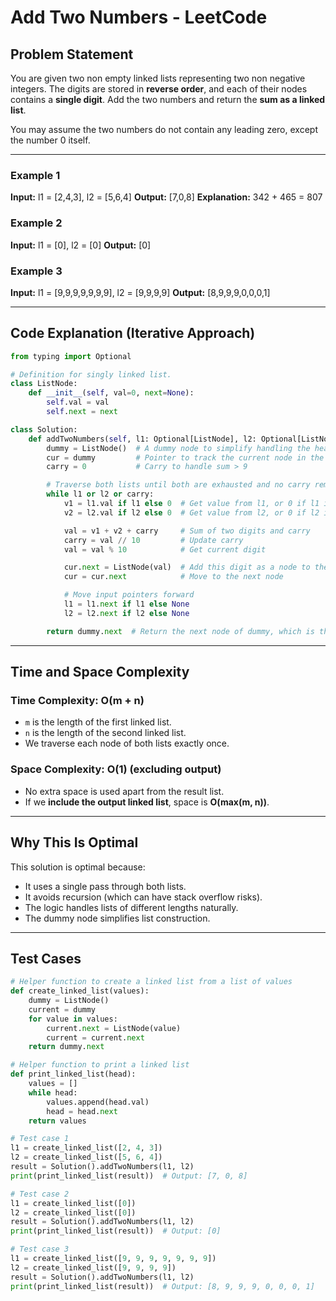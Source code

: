 # Add Two Numbers - LeetCode

## Problem Statement

You are given two non empty linked lists representing two non negative integers. The digits are stored in **reverse order**, and each of their nodes contains a **single digit**. Add the two numbers and return the **sum as a linked list**.

You may assume the two numbers do not contain any leading zero, except the number 0 itself.

---

### Example 1

**Input:**
l1 = \[2,4,3], l2 = \[5,6,4]
**Output:** \[7,0,8]
**Explanation:** 342 + 465 = 807

### Example 2

**Input:** l1 = \[0], l2 = \[0]
**Output:** \[0]

### Example 3

**Input:** l1 = \[9,9,9,9,9,9,9], l2 = \[9,9,9,9]
**Output:** \[8,9,9,9,0,0,0,1]

---

## Code Explanation (Iterative Approach)

```python
from typing import Optional

# Definition for singly linked list.
class ListNode:
    def __init__(self, val=0, next=None):
        self.val = val
        self.next = next

class Solution:
    def addTwoNumbers(self, l1: Optional[ListNode], l2: Optional[ListNode]) -> Optional[ListNode]:
        dummy = ListNode()  # A dummy node to simplify handling the head of the result list
        cur = dummy         # Pointer to track the current node in the result list
        carry = 0           # Carry to handle sum > 9

        # Traverse both lists until both are exhausted and no carry remains
        while l1 or l2 or carry:
            v1 = l1.val if l1 else 0  # Get value from l1, or 0 if l1 is exhausted
            v2 = l2.val if l2 else 0  # Get value from l2, or 0 if l2 is exhausted

            val = v1 + v2 + carry     # Sum of two digits and carry
            carry = val // 10         # Update carry
            val = val % 10            # Get current digit

            cur.next = ListNode(val)  # Add this digit as a node to the result list
            cur = cur.next            # Move to the next node

            # Move input pointers forward
            l1 = l1.next if l1 else None
            l2 = l2.next if l2 else None

        return dummy.next  # Return the next node of dummy, which is the actual head
```

---

## Time and Space Complexity

### Time Complexity: **O(m + n)**

* `m` is the length of the first linked list.
* `n` is the length of the second linked list.
* We traverse each node of both lists exactly once.

### Space Complexity: **O(1)** (excluding output)

* No extra space is used apart from the result list.
* If we **include the output linked list**, space is **O(max(m, n))**.

---

## Why This Is Optimal

This solution is optimal because:

* It uses a single pass through both lists.
* It avoids recursion (which can have stack overflow risks).
* The logic handles lists of different lengths naturally.
* The dummy node simplifies list construction.

---

## Test Cases

```python
# Helper function to create a linked list from a list of values
def create_linked_list(values):
    dummy = ListNode()
    current = dummy
    for value in values:
        current.next = ListNode(value)
        current = current.next
    return dummy.next

# Helper function to print a linked list
def print_linked_list(head):
    values = []
    while head:
        values.append(head.val)
        head = head.next
    return values

# Test case 1
l1 = create_linked_list([2, 4, 3])
l2 = create_linked_list([5, 6, 4])
result = Solution().addTwoNumbers(l1, l2)
print(print_linked_list(result))  # Output: [7, 0, 8]

# Test case 2
l1 = create_linked_list([0])
l2 = create_linked_list([0])
result = Solution().addTwoNumbers(l1, l2)
print(print_linked_list(result))  # Output: [0]

# Test case 3
l1 = create_linked_list([9, 9, 9, 9, 9, 9, 9])
l2 = create_linked_list([9, 9, 9, 9])
result = Solution().addTwoNumbers(l1, l2)
print(print_linked_list(result))  # Output: [8, 9, 9, 9, 0, 0, 0, 1]
```
